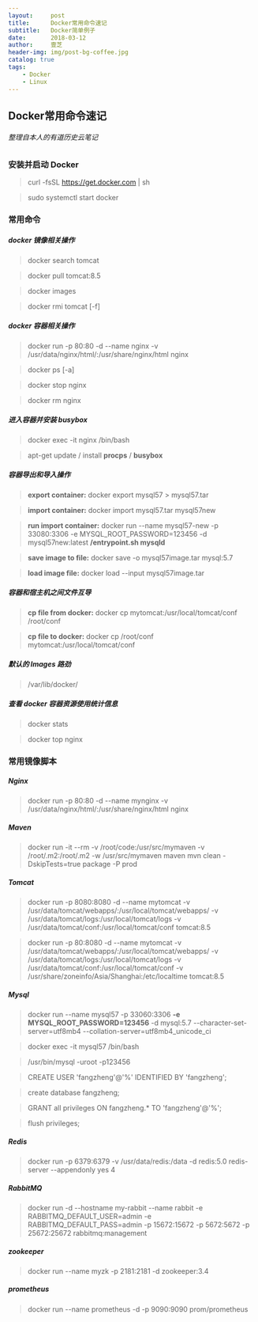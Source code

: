 ```yaml
---
layout:     post
title:      Docker常用命令速记
subtitle:   Docker简单例子
date:       2018-03-12
author:     壹芝
header-img: img/post-bg-coffee.jpg
catalog: true
tags:
    - Docker
    - Linux
---
```


## Docker常用命令速记

###### 整理自本人的有道历史云笔记

### 安装并启动 Docker
>  curl -fsSL https://get.docker.com | sh

> sudo systemctl start docker

### 常用命令

##### docker 镜像相关操作
> docker search tomcat

> docker pull tomcat:8.5

> docker images

> docker rmi tomcat [-f]

##### docker 容器相关操作
> docker run -p 80:80 -d --name nginx -v /usr/data/nginx/html/:/usr/share/nginx/html nginx 

> docker ps [-a]

> docker stop nginx

> docker rm nginx

##### 进入容器并安装 busybox
> docker exec -it nginx /bin/bash

> apt-get update / install **procps** / **busybox**

##### 容器导出和导入操作

> **export container:**  docker export mysql57 > mysql57.tar

> **import container:** docker import mysql57.tar mysql57new

> **run import container:**  docker run --name mysql57-new -p 33080:3306 -e MYSQL_ROOT_PASSWORD=123456 -d mysql57new:latest  **/entrypoint.sh mysqld**  

> **save image to file:** docker save -o mysql57image.tar mysql:5.7

> **load image file:** docker load --input mysql57image.tar

##### 容器和宿主机之间文件互导

> **cp file from docker:** docker cp mytomcat:/usr/local/tomcat/conf /root/conf

> **cp file to docker:** docker cp /root/conf mytomcat:/usr/local/tomcat/conf 

##### 默认的 Images 路劲
> /var/lib/docker/

##### 查看 docker 容器资源使用统计信息
> docker stats

> docker top nginx

### 常用镜像脚本

##### Nginx
> docker run -p 80:80 -d --name mynginx -v /usr/data/nginx/html/:/usr/share/nginx/html nginx 

##### Maven
> docker run -it --rm -v /root/code:/usr/src/mymaven -v /root/.m2:/root/.m2  -w /usr/src/mymaven maven mvn clean -DskipTests=true package -P prod

##### Tomcat
> docker run -p 8080:8080 -d --name mytomcat -v /usr/data/tomcat/webapps/:/usr/local/tomcat/webapps/ -v  /usr/data/tomcat/logs:/usr/local/tomcat/logs -v /usr/data/tomcat/conf:/usr/local/tomcat/conf tomcat:8.5

> docker run -p 80:8080 -d --name mytomcat -v /usr/data/tomcat/webapps/:/usr/local/tomcat/webapps/ -v /usr/data/tomcat/logs:/usr/local/tomcat/logs -v /usr/data/tomcat/conf:/usr/local/tomcat/conf -v /usr/share/zoneinfo/Asia/Shanghai:/etc/localtime tomcat:8.5

##### Mysql
> docker run --name mysql57 -p 33060:3306 **-e MYSQL_ROOT_PASSWORD=123456** -d mysql:5.7 --character-set-server=utf8mb4 --collation-server=utf8mb4_unicode_ci

> docker exec -it mysql57 /bin/bash

> /usr/bin/mysql -uroot -p123456

> CREATE USER 'fangzheng'@'%' IDENTIFIED BY 'fangzheng';

> create database fangzheng;

> GRANT all privileges ON fangzheng.*  TO 'fangzheng'@'%';

> flush privileges;

##### Redis
> docker run -p 6379:6379 -v /usr/data/redis:/data  -d redis:5.0 redis-server --appendonly yes
4

##### RabbitMQ
> docker run -d --hostname my-rabbit --name rabbit -e RABBITMQ_DEFAULT_USER=admin -e RABBITMQ_DEFAULT_PASS=admin -p 15672:15672 -p 5672:5672 -p 25672:25672 rabbitmq:management

##### zookeeper
> docker run --name myzk -p 2181:2181 -d zookeeper:3.4

##### prometheus
> docker run --name prometheus -d -p 9090:9090 prom/prometheus
 
